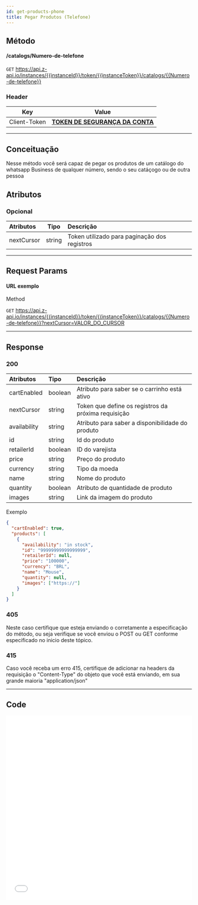 ```yaml
---
id: get-products-phone
title: Pegar Produtos (Telefone)
---
```


## Método

#### /catalogs/Numero-de-telefone

`GET` https://api.z-api.io/instances/{{instanceId}}/token/{{instanceToken}}/catalogs/{{Numero-de-telefone}}

### Header

|      Key       |            Value            |
| :------------: |     :-----------------:     |
|  Client-Token  | **[TOKEN DE SEGURANÇA DA CONTA](../security/client-token)** |
---

## Conceituação

Nesse método você será capaz de pegar os produtos de um catálogo do whatsapp Business de qualquer número, sendo o seu catáçogo ou de outra pessoa

## Atributos

### Opcional

| Atributos   |  Tipo   | Descrição                                    |
| :---------- | :-----: | :------------------------------------------- |
| nextCursor  | string  | Token utilizado para paginação dos registros |

---

## Request Params

#### URL exemplo

Method

`GET` https://api.z-api.io/instances/{{instanceId}}/token/{{instanceToken}}/catalogs/{{Numero-de-telefone}}?nextCursor=VALOR_DO_CURSOR

---

## Response

### 200

| Atributos    | Tipo    | Descrição                                            |
| :----------- | :------ | :--------------------------------------------------- |
| cartEnabled  | boolean | Atributo para saber se o carrinho está ativo         |
| nextCursor   | string  | Token que define os registros da próxima requisição  |
| availability | string  | Atributo para saber a disponibilidade do produto     |
| id           | string  | Id do produto                                        |
| retailerId   | boolean | ID do varejista                                      |
| price        | string  | Preço do produto                                     |
| currency     | string  | Tipo da moeda                                        |
| name         | string  | Nome do produto                                      |
| quantity     | boolean | Atributo de quantidade de produto                    |
| images       | string  | Link da imagem do produto                            |

Exemplo

```json
{
  "cartEnabled": true,
  "products": [
    {
      "availability": "in stock",
      "id": "99999999999999999",
      "retailerId": null,
      "price": "100000",
      "currency": "BRL",
      "name": "Mouse",
      "quantity": null,
      "images": ["https://"]
    }
  ]
}
```

### 405

Neste caso certifique que esteja enviando o corretamente a especificação do método, ou seja verifique se você enviou o POST ou GET conforme especificado no inicio deste tópico.

### 415

Caso você receba um erro 415, certifique de adicionar na headers da requisição o "Content-Type" do objeto que você está enviando, em sua grande maioria "application/json"

---

## Code

<iframe src="//api.apiembed.com/?source=https://raw.githubusercontent.com/Z-API/z-api-docs/main/json-examples/get-products-phone.json&targets=all" frameborder="0" scrolling="no" width="100%" height="500px" seamless></iframe>
